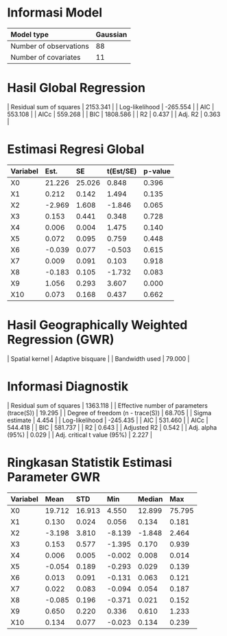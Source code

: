 # **Informasi Model**

| Model type | Gaussian |
| :--- | :--- |
| Number of observations | 88 |
| Number of covariates | 11 |

# **Hasil Global Regression**

| Residual sum of squares | 2153.341 |
| Log-likelihood | -265.554 |
| AIC | 553.108 |
| AICc | 559.268 |
| BIC | 1808.586 |
| R2 | 0.437 |
| Adj. R2 | 0.363 |

# **Estimasi Regresi Global**

| Variabel | Est. | SE | t(Est/SE) | p-value |
| :--- | :--- | :--- | :--- | :--- |
| X0 | 21.226 | 25.026 | 0.848 | 0.396 |
| X1 | 0.212 | 0.142 | 1.494 | 0.135 |
| X2 | -2.969 | 1.608 | -1.846 | 0.065 |
| X3 | 0.153 | 0.441 | 0.348 | 0.728 |
| X4 | 0.006 | 0.004 | 1.475 | 0.140 |
| X5 | 0.072 | 0.095 | 0.759 | 0.448 |
| X6 | -0.039 | 0.077 | -0.503 | 0.615 |
| X7 | 0.009 | 0.091 | 0.103 | 0.918 |
| X8 | -0.183 | 0.105 | -1.732 | 0.083 |
| X9 | 1.056 | 0.293 | 3.607 | 0.000 |
| X10 | 0.073 | 0.168 | 0.437 | 0.662 |

# **Hasil Geographically Weighted Regression (GWR)**

| Spatial kernel | Adaptive bisquare |
| Bandwidth used | 79.000 |

# **Informasi Diagnostik**

| Residual sum of squares | 1363.118 |
| Effective number of parameters (trace(S)) | 19.295 |
| Degree of freedom (n - trace(S)) | 68.705 |
| Sigma estimate | 4.454 |
| Log-likelihood | -245.435 |
| AIC | 531.460 |
| AICc | 544.418 |
| BIC | 581.737 |
| R2 | 0.643 |
| Adjusted R2 | 0.542 |
| Adj. alpha (95%) | 0.029 |
| Adj. critical t value (95%) | 2.227 |

# **Ringkasan Statistik Estimasi Parameter GWR**

| Variabel | Mean | STD | Min | Median | Max |
| :--- | :--- | :--- | :--- | :--- | :--- |
| X0 | 19.712 | 16.913 | 4.550 | 12.899 | 75.795 |
| X1 | 0.130 | 0.024 | 0.056 | 0.134 | 0.181 |
| X2 | -3.198 | 3.810 | -8.139 | -1.848 | 2.464 |
| X3 | 0.153 | 0.577 | -1.395 | 0.170 | 0.939 |
| X4 | 0.006 | 0.005 | -0.002 | 0.008 | 0.014 |
| X5 | -0.054 | 0.189 | -0.293 | 0.029 | 0.139 |
| X6 | 0.013 | 0.091 | -0.131 | 0.063 | 0.121 |
| X7 | 0.022 | 0.083 | -0.094 | 0.054 | 0.187 |
| X8 | -0.085 | 0.196 | -0.371 | 0.021 | 0.152 |
| X9 | 0.650 | 0.220 | 0.336 | 0.610 | 1.233 |
| X10 | 0.134 | 0.077 | -0.023 | 0.134 | 0.239 |
